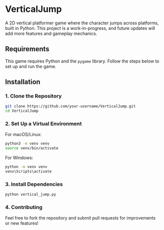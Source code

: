 # VerticalJump

A 2D vertical platformer game where the character jumps across platforms, built in Python. This project is a work-in-progress, and future updates will add more features and gameplay mechanics.

## Requirements
This game requires Python and the `pygame` library. Follow the steps below to set up and run the game.

## Installation

### 1. Clone the Repository
```bash
git clone https://github.com/your-username/VerticalJump.git
cd VerticalJump
```


### 2. Set Up a Virtual Environment
For macOS/Linux:
```bash
python3 -m venv venv
source venv/bin/activate
```

For Windows:
```bash
python -m venv venv
venv\Scripts\activate
```


### 3. Install Dependencies
```bash
python vertical_jump.py
```


### 4. Contributing
Feel free to fork the repository and submit pull requests for improvements or new features!


